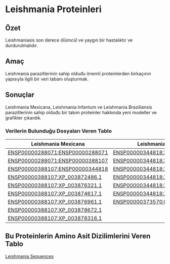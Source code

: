 # Leishmania Proteinleri
## Özet
Leishmaniasis son derece ölümcül ve yaygın bir hastalıktır ve durdurulmalıdır.
## Amaç
Leishmania parazitlerinin sahip olduđu önemli proteinlerden birkaçının yapısıyla ilgili bir veri tabanı oluşturmak.

## Sonuçlar
Leishmania Mexicana, Leishmania Infantum ve Leishmania Braziliansis parazitlerinin sahip olduđu bir takım proteinler hakkında yeni modeller ve grafikler çıkardık.
### Verilerin Bulunduğu Dosyaları Veren Tablo
| Leishmania Mexicana																																						| Leishmania Infantum																																												  | Leishmania Braziliansis																																				       |
|---------------------------------------------------------------------------------------------------------------------------------------------------------------------------|---------------------------------------------------------------------------------------------------------------------------------------------------------------------------------------------------|----------------------------------------------------------------------------------------------------------------------------------------------------------------------------|
|[ENSP00000288071:ENSP00000288071](https://github.com/Gorkem97/LeishmaniaProteinDataBase/tree/GorkemBranch/Protein%20Chart%20and%20Images/Leishmania%20Mexicana/l.mexicana1)|[ENSP00000344818:XP_001463268.1](https://github.com/Gorkem97/LeishmaniaProteinDataBase/tree/GorkemBranch/Protein%20Chart%20and%20Images/Leishmania%20Infantum/ENSP00000344818XP_001463268.1) |[ENSP00000388107:ENSP00000250971](https://github.com/Gorkem97/LeishmaniaProteinDataBase/tree/GorkemBranch/Protein%20Chart%20and%20Images/Leishmania%20Braziliensis/1)	   |
|[ENSP00000288071:ENSP00000388107](https://github.com/Gorkem97/LeishmaniaProteinDataBase/tree/GorkemBranch/Protein%20Chart%20and%20Images/Leishmania%20Mexicana/l.mexicana2)|[ENSP00000344818:XP_001469004.1](https://github.com/Gorkem97/LeishmaniaProteinDataBase/tree/GorkemBranch/Protein%20Chart%20and%20Images/Leishmania%20Infantum/ENSP00000344818XP_001469004.1) |[ENSP00000388107:ENSP00000344818](https://github.com/Gorkem97/LeishmaniaProteinDataBase/tree/GorkemBranch/Protein%20Chart%20and%20Images/Leishmania%20Braziliensis/2)       |
|[ENSP00000388107:ENSP00000344818](https://github.com/Gorkem97/LeishmaniaProteinDataBase/tree/GorkemBranch/Protein%20Chart%20and%20Images/Leishmania%20Mexicana/l.mexicana3)|[ENSP00000344818:XP_001469711.1](https://github.com/Gorkem97/LeishmaniaProteinDataBase/tree/GorkemBranch/Protein%20Chart%20and%20Images/Leishmania%20Infantum/ENSP00000344818XP_001469711.1) |[ENSP00000388107:XP_001566424.1(A4HH83)](https://github.com/Gorkem97/LeishmaniaProteinDataBase/tree/GorkemBranch/Protein%20Chart%20and%20Images/Leishmania%20Braziliensis/3)|
|[ENSP00000388107:XP_003872486.1](https://github.com/Gorkem97/LeishmaniaProteinDataBase/tree/GorkemBranch/Protein%20Chart%20and%20Images/Leishmania%20Mexicana/l.mexicana4) |[ENSP00000344818:XP_001470152.1](https://github.com/Gorkem97/LeishmaniaProteinDataBase/tree/GorkemBranch/Protein%20Chart%20and%20Images/Leishmania%20Infantum/ENSP00000344818XP_001470152.1) |[ENSP00000388107:XP_001563936.1](https://github.com/Gorkem97/LeishmaniaProteinDataBase/tree/GorkemBranch/Protein%20Chart%20and%20Images/Leishmania%20Braziliensis/4)		   |
|[ENSP00000388107:XP_003876321.1](https://github.com/Gorkem97/LeishmaniaProteinDataBase/tree/GorkemBranch/Protein%20Chart%20and%20Images/Leishmania%20Mexicana/l.mexicana6) |[ENSP00000344818:XP_001470161.1](https://github.com/Gorkem97/LeishmaniaProteinDataBase/tree/GorkemBranch/Protein%20Chart%20and%20Images/Leishmania%20Infantum/ENSP00000344818XP_001470161.1) |[ENSP00000388107:XP_001567285.2](https://github.com/Gorkem97/LeishmaniaProteinDataBase/tree/GorkemBranch/Protein%20Chart%20and%20Images/Leishmania%20Braziliensis/5)        |
|[ENSP00000388107:XP_003874617.1](https://github.com/Gorkem97/LeishmaniaProteinDataBase/tree/GorkemBranch/Protein%20Chart%20and%20Images/Leishmania%20Mexicana/l.mexicana7) |[ENSP00000344818:XP_001470169.1](https://github.com/Gorkem97/LeishmaniaProteinDataBase/tree/GorkemBranch/Protein%20Chart%20and%20Images/Leishmania%20Infantum/ENSP00000344818XP_001470169.1) |[ENSP00000388107:XP_001566498.2](https://github.com/Gorkem97/LeishmaniaProteinDataBase/tree/GorkemBranch/Protein%20Chart%20and%20Images/Leishmania%20Braziliensis/6)        |
|[ENSP00000388107:XP_003876961.1](https://github.com/Gorkem97/LeishmaniaProteinDataBase/tree/GorkemBranch/Protein%20Chart%20and%20Images/Leishmania%20Mexicana/l.mexicana8) |[ENSP00000373570:ENSP00000344818](https://github.com/Gorkem97/LeishmaniaProteinDataBase/tree/GorkemBranch/Protein%20Chart%20and%20Images/Leishmania%20Infantum/ENSP00000373570ENSP00000344818)|[ENSP00000250971:XP_001563761.1](https://github.com/Gorkem97/LeishmaniaProteinDataBase/tree/GorkemBranch/Protein%20Chart%20and%20Images/Leishmania%20Braziliensis/7)       |
|[ENSP00000388107:XP_003878672.1](https://github.com/Gorkem97/LeishmaniaProteinDataBase/tree/GorkemBranch/Protein%20Chart%20and%20Images/Leishmania%20Mexicana/l.mexicana9) |																																															  |[ENSP00000250971:XP_001568907.1](https://github.com/Gorkem97/LeishmaniaProteinDataBase/tree/GorkemBranch/Protein%20Chart%20and%20Images/Leishmania%20Braziliensis/8)        |
|[ENSP00000388107:XP_003878316.1](https://github.com/Gorkem97/LeishmaniaProteinDataBase/tree/GorkemBranch/Protein%20Chart%20and%20Images/Leishmania%20Mexicana/l.mexicana10)|																																															  |[ENSP00000250971:XP_001566161.1](https://github.com/Gorkem97/LeishmaniaProteinDataBase/tree/GorkemBranch/Protein%20Chart%20and%20Images/Leishmania%20Braziliensis/9)        |
## Bu Proteinlerin Amino Asit Dizilimlerini Veren Tablo
[Leishmania Sequences](https://github.com/Gorkem97/LeishmaniaProteinDataBase/blob/GorkemBranch/ProteinData.xlsx)

